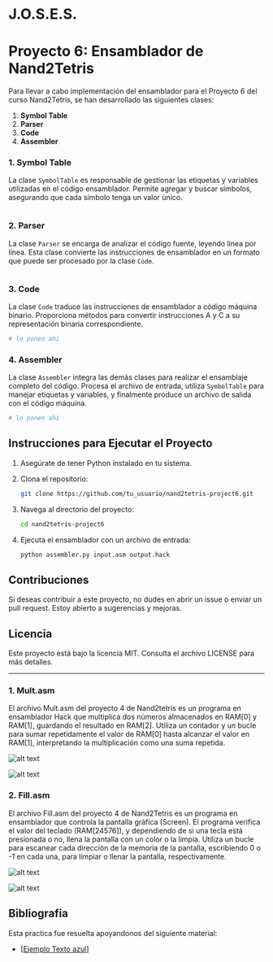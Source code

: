 # J.O.S.E.S.
# Proyecto 6: Ensamblador de Nand2Tetris

Para llevar a cabo implementación del ensamblador para el Proyecto 6 del curso Nand2Tetris, se han desarrollado las siguientes clases:

1. **Symbol Table**
2. **Parser**
3. **Code**
4. **Assembler**


### 1. Symbol Table

La clase `SymbolTable` es responsable de gestionar las etiquetas y variables utilizadas en el código ensamblador. Permite agregar y buscar símbolos, asegurando que cada símbolo tenga un valor único.

```python

```

### 2. Parser

La clase `Parser` se encarga de analizar el código fuente, leyendo línea por línea. Esta clase convierte las instrucciones de ensamblador en un formato que puede ser procesado por la clase `Code`.

```python

```

### 3. Code

La clase `Code` traduce las instrucciones de ensamblador a código máquina binario. Proporciona métodos para convertir instrucciones A y C a su representación binaria correspondiente.

```python
# lo ponen ahi
```

### 4. Assembler

La clase `Assembler` integra las demás clases para realizar el ensamblaje completo del código. Procesa el archivo de entrada, utiliza `SymbolTable` para manejar etiquetas y variables, y finalmente produce un archivo de salida con el código máquina.

```python
# lo ponen ahi
```

## Instrucciones para Ejecutar el Proyecto

1. Asegúrate de tener Python instalado en tu sistema.
2. Clona el repositorio:

   ```bash
   git clone https://github.com/tu_usuario/nand2tetris-project6.git
   ```

3. Navega al directorio del proyecto:

   ```bash
   cd nand2tetris-project6
   ```

4. Ejecuta el ensamblador con un archivo de entrada:

   ```bash
   python assembler.py input.asm output.hack
   ```

## Contribuciones

Si deseas contribuir a este proyecto, no dudes en abrir un issue o enviar un pull request. Estoy abierto a sugerencias y mejoras.

## Licencia

Este proyecto está bajo la licencia MIT. Consulta el archivo LICENSE para más detalles.


------------------


### 1. **Mult.asm**
El archivo Mult.asm del proyecto 4 de Nand2tetris es un programa en ensamblador Hack que multiplica dos números almacenados en RAM[0] y RAM[1], guardando el resultado en RAM[2]. Utiliza un contador y un bucle para sumar repetidamente el valor de RAM[0] hasta alcanzar el valor en RAM[1], interpretando la multiplicación como una suma repetida.

![alt text](https://github.com/juanramirezuis/J_O_S_E_S/blob/main/Practica_3/Projecto4_Machine_Language_Programming/Imagenes/Assembler%20(2.5)%20-%20C__Users_SDNG_Documents_GitHub_J_O_S_E_S_Practica_3_Projecto4_Machine_Language_Programming_Mult.asm%209_22_2024%204_06_07%20PM.png)

![alt text](https://github.com/juanramirezuis/J_O_S_E_S/blob/main/Practica_3/Projecto4_Machine_Language_Programming/Imagenes/CPU%20Emulator%20(2.5)%20-%20C__Users_SDNG_Documents_GitHub_J_O_S_E_S_Practica_3_Projecto4_Machine_Language_Programming_Mult.hack%209_22_2024%204_08_54%20PM.png)

### 2. **Fill.asm**
El archivo Fill.asm del proyecto 4 de Nand2Tetris es un programa en ensamblador que controla la pantalla gráfica (Screen). El programa verifica el valor del teclado (RAM[24576]), y dependiendo de si una tecla está presionada o no, llena la pantalla con un color o la limpia. Utiliza un bucle para escanear cada dirección de la memoria de la pantalla, escribiendo 0 o -1 en cada una, para limpiar o llenar la pantalla, respectivamente.

![alt text](https://github.com/juanramirezuis/J_O_S_E_S/blob/main/Practica_3/Projecto4_Machine_Language_Programming/Imagenes/Fill%20Emulator.png)

![alt text](https://github.com/juanramirezuis/J_O_S_E_S/blob/main/Practica_3/Projecto4_Machine_Language_Programming/Imagenes/Fill%20Emulator%20Hack.png)
## Bibliografia
Esta practica fue resuelta apoyandonos del siguiente material:
 - [[Ejemplo Texto azul](ejemplo_de_link.com)]


